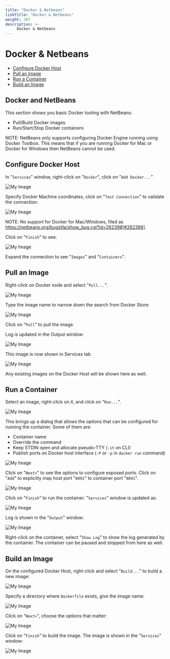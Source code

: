 ```yaml
---
title: "Docker & Netbeans"
linkTitle: "Docker & Netbeans"
weight: 307
description: >-
     Docker & Netbeans
---
```


# Docker & Netbeans

- [Configure Docker Host](#configure-docker-host)
- [Pull an Image](#pull-an-image)
- [Run a Container](#run-a-container)
- [Build an Image](#build-an-image)

## Docker and NetBeans

This section shows you basic Docker tooling with NetBeans:

- Pull/Build Docker images
- Run/Start/Stop Docker containers

NOTE: NetBeans only supports configuring Docker Engine running using Docker Toolbox. This means that if you are running Docker for Mac or Docker for Windows then NetBeans cannot be used.

## Configure Docker Host

In "`Services`" window, right-click on "`Docker`", click on "`Add Docker...`"

![My Image](docker-netbeans-add-docker.png)

Specify Docker Machine coordinates, click on "`Test Connection`" to validate the connection:

![My Image](docker-netbeans-add-docker-instance.png)

NOTE: No support for Docker for Mac/Windows, filed as https://netbeans.org/bugzilla/show_bug.cgi?id=262398[#262398].

Click on "`Finish`" to see:

![My Image](docker-netbeans-added-docker-instance.png)

Expand the connection to see "`Images`" and "`Containers`".

## Pull an Image

Right-click on Docker node and select "`Pull...`".

![My Image](docker-netbeans-pull-image.png)

Type the image name to narrow down the search from Docker Store:

![My Image](docker-netbeans-search-image.png)

Click on "`Pull`" to pull the image.

Log is updated in the Output window:

![My Image](docker-netbeans-pull-image-output.png)

This image is now shown in Services tab

![My Image](docker-netbeans-pulled-image.png)

Any existing images on the Docker Host will be shown here as well.

## Run a Container

Select an image, right-click on it, and click on "`Run...`".

![My Image](docker-netbeans-run-container.png)

This brings up a dialog that allows the options that can be configured for running the container. Some of them are:

- Container name
- Override the command
- Keep STDIN open and allocate pseudo-TTY (`-it` on CLI)
- Publish ports on Docker host interface (`-P` or `-p` in `docker run` command)

![My Image](docker-netbeans-run-container-option1.png)

Click on "`Next>`" to see the options to configure exposed ports. Click on "`Add`" to explicitly map host port "`8091`" to container port "`8091`".

![My Image](docker-netbeans-run-container-option2.png)

Click on "`Finish`" to run the container. "`Services`" window is updated as:

![My Image](docker-netbeans-run-container-services.png)

Log is shown in the "`Output`" window:

![My Image](docker-netbeans-run-container-log.png)

Right-click on the container, select "`Show Log`" to show the log generated by the container. The container can be paused and stopped from here as well.

## Build an Image

On the configured Docker Host, right-click and select "`Build...`" to build a new image:

![My Image](docker-netbeans-build-image.png)

Specify a directory where `Dockerfile` exists, give the image name:

![My Image](docker-netbeans-build-image-option1.png)

Click on "`Next>`", choose the options that matter:

![My Image](docker-netbeans-build-image-option2.png)

Click on "`Finish`" to build the image. The image is shown in the "`Services`" window:

![My Image](docker-netbeans-build-image-services.png)
